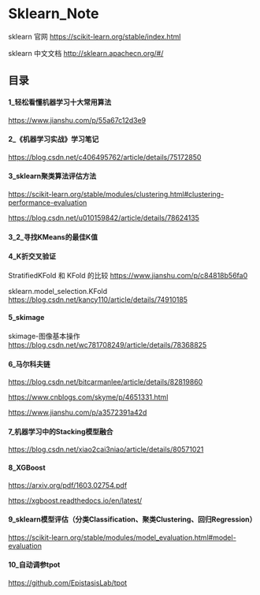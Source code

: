 # Sklearn_Note

sklearn 官网  https://scikit-learn.org/stable/index.html

sklearn 中文文档  http://sklearn.apachecn.org/#/





## 目录

#### 1_轻松看懂机器学习十大常用算法

https://www.jianshu.com/p/55a67c12d3e9

#### 2_《机器学习实战》学习笔记

https://blog.csdn.net/c406495762/article/details/75172850

#### 3_sklearn聚类算法评估方法

https://scikit-learn.org/stable/modules/clustering.html#clustering-performance-evaluation

https://blog.csdn.net/u010159842/article/details/78624135

#### 3_2_寻找KMeans的最佳K值

#### 4_K折交叉验证

StratifiedKFold 和 KFold 的比较 https://www.jianshu.com/p/c84818b56fa0

sklearn.model_selection.KFold https://blog.csdn.net/kancy110/article/details/74910185

#### 5_skimage

skimage-图像基本操作 https://blog.csdn.net/wc781708249/article/details/78368825

#### 6_马尔科夫链

https://blog.csdn.net/bitcarmanlee/article/details/82819860

https://www.cnblogs.com/skyme/p/4651331.html

https://www.jianshu.com/p/a3572391a42d

#### 7_机器学习中的Stacking模型融合

https://blog.csdn.net/xiao2cai3niao/article/details/80571021

#### 8_XGBoost

https://arxiv.org/pdf/1603.02754.pdf

https://xgboost.readthedocs.io/en/latest/

#### 9_sklearn模型评估（分类Classification、聚类Clustering、回归Regression）

https://scikit-learn.org/stable/modules/model_evaluation.html#model-evaluation

#### 10_自动调参tpot

https://github.com/EpistasisLab/tpot

